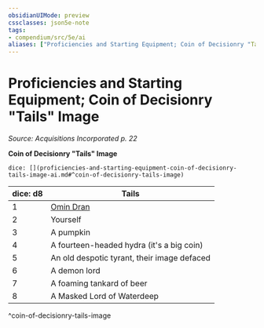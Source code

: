 ```yaml
---
obsidianUIMode: preview
cssclasses: json5e-note
tags:
- compendium/src/5e/ai
aliases: ["Proficiencies and Starting Equipment; Coin of Decisionry "Tails" Image"]
---
```

# Proficiencies and Starting Equipment; Coin of Decisionry "Tails" Image
*Source: Acquisitions Incorporated p. 22* 

**Coin of Decisionry "Tails" Image**

`dice: [](proficiencies-and-starting-equipment-coin-of-decisionry-tails-image-ai.md#^coin-of-decisionry-tails-image)`

| dice: d8 | Tails |
|----------|-------|
| 1 | [Omin Dran](/Systems/5e/bestiary/npc/omin-dran-ai.md) |
| 2 | Yourself |
| 3 | A pumpkin |
| 4 | A fourteen-headed hydra (it's a big coin) |
| 5 | An old despotic tyrant, their image defaced |
| 6 | A demon lord |
| 7 | A foaming tankard of beer |
| 8 | A Masked Lord of Waterdeep |
^coin-of-decisionry-tails-image